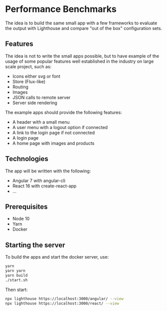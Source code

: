 # Performance Benchmarks

The idea is to build the same small app with a few frameworks to evaluate the output
with Lighthouse and compare "out of the box" configuration sets.

## Features

The idea is not to write the small apps possible, but to have example of the usage of some popular
features well established in the industry on large scale project, such as:

- Icons either svg or font
- Store (Flux-like)
- Routing
- Images
- JSON calls to remote server
- Server side rendering

The example apps should provide the following features:

- A header with a small menu
- A user menu with a logout option if connected
- A link to the login page if not connected
- A login page
- A home page with images and products

## Technologies

The app will be written with the following:

- Angular 7 with angular-cli
- React 16 with create-react-app
- ...

## Prerequisites

- Node 10
- Yarn
- Docker

## Starting the server

To build the apps and start the docker server, use:

```bash
yarn
yarn yarn
yarn build
./start.sh
```

Then start:

```bash
npx lighthouse https://localhost:3000/angular/ --view
npx lighthouse https://localhost:3000/react/ --view
```
